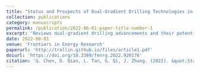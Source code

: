 ```yaml
---
title: "Status and Prospects of Dual-Gradient Drilling Technologies in Deep-Water Wells"  
collection: publications  
category: manuscripts  
permalink: /publication/2022-06-01-paper-title-number-1
excerpt: 'Reviews dual-gradient drilling advancements and their potential to improve deep-water well control.'  
date: 2022-06-01  
venue: 'Frontiers in Energy Research'  
paperurl: 'http://trallin.github.io/files/article1.pdf'
doiurl: 'https://doi.org/10.3389/fenrg.2022.920178'
citation: 'Q. Chen, D. Qiao, L. Tan, G. Qi, J. Zhang. (2022). &quot;Status and Prospects of Dual-Gradient Drilling Technologies in Deep-Water Wells.&quot; <i>Frontiers in Energy Research</i> 10: 919675.'  
---
```


